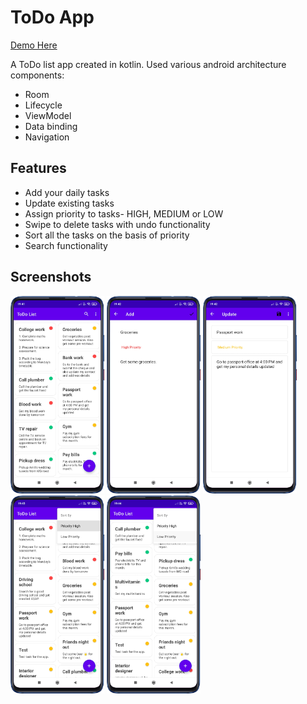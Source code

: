 
# ToDo App 

[Demo Here](https://1drv.ms/v/s!Al-3PxowK-xSiQMsDUG8lPys6SZz?e=5j9Kp1)

A ToDo list app created in kotlin. Used various android architecture components:

- Room
- Lifecycle
- ViewModel
- Data binding
- Navigation


## Features

- Add your daily tasks
- Update existing tasks
- Assign priority to tasks- HIGH, MEDIUM or LOW
- Swipe to delete tasks with undo functionality
- Sort all the tasks on the basis of priority
- Search functionality


## Screenshots


<p float="left">
  <img src="./Screenshots/homeScreen.png" width=150 height=316.5/>
  <img src="./Screenshots/addScreen.png" width=150 height=316.5 /> 
  <img src="./Screenshots/updateScreen.png" width=150 height=316.5 />
  <img src="./Screenshots/sortByHighPriority.png" width=150 height=316.5/>
  <img src="./Screenshots/sortByLowPriority.png" width=150 height=316.5 />
</p>
